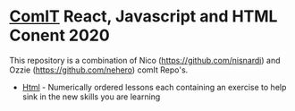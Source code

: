# [ComIT](http://comit.org) React, Javascript and HTML Conent 2020


This repository is a combination of Nico (https://github.com/nisnardi) and Ozzie (https://github.com/nehero) comIt Repo's.

- [Html](https://github.com/AdamAlinauskas/react-and-html-course/tree/master/html) - Numerically ordered lessons each containing an exercise to help sink in the new skills you are learning

